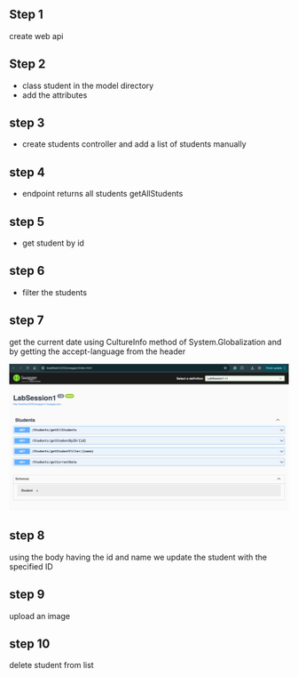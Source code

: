 ## Step 1
create web api

## Step 2
- class student in the model directory
- add the attributes

## step 3
- create students controller and add a list of students manually

## step 4
- endpoint returns all students getAllStudents

## step 5
- get student by id

## step 6
- filter the students

## step 7
get the current date using CultureInfo method of System.Globalization and by getting the accept-language from the header

![gets.png](./images/gets.png)

## step 8
using the body having the id and name we update the student with the specified ID

## step 9
upload an image

## step 10 
delete student from list


